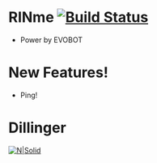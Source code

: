 # RINme  [![Build Status](https://travis-ci.org/joemccann/dillinger.svg?branch=master)](https://travis-ci.org/joemccann/dillinger)
 - Power by  EVOBOT
# New Features!

 - Ping!

# Dillinger

[![N|Solid](https://cldup.com/dTxpPi9lDf.thumb.png)](https://nodesource.com/products/nsolid)
